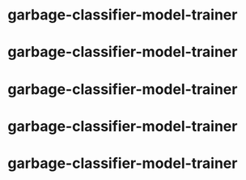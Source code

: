 # garbage-classifier-model-trainer
# garbage-classifier-model-trainer
# garbage-classifier-model-trainer
# garbage-classifier-model-trainer
# garbage-classifier-model-trainer

